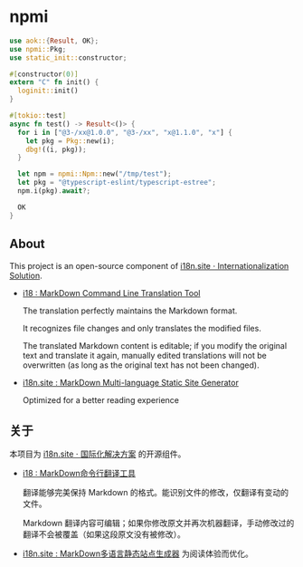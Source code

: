 # npmi

```rust
use aok::{Result, OK};
use npmi::Pkg;
use static_init::constructor;

#[constructor(0)]
extern "C" fn init() {
  loginit::init()
}

#[tokio::test]
async fn test() -> Result<()> {
  for i in ["@3-/xx@1.0.0", "@3-/xx", "x@1.1.0", "x"] {
    let pkg = Pkg::new(i);
    dbg!((i, pkg));
  }

  let npm = npmi::Npm::new("/tmp/test");
  let pkg = "@typescript-eslint/typescript-estree";
  npm.i(pkg).await?;

  OK
}
```

## About

This project is an open-source component of [i18n.site ⋅ Internationalization Solution](https://i18n.site).

* [i18 : MarkDown Command Line Translation Tool](https://i18n.site/i18)

  The translation perfectly maintains the Markdown format.

  It recognizes file changes and only translates the modified files.

  The translated Markdown content is editable; if you modify the original text and translate it again, manually edited translations will not be overwritten (as long as the original text has not been changed).

* [i18n.site : MarkDown Multi-language Static Site Generator](https://i18n.site/i18n.site)

  Optimized for a better reading experience

## 关于

本项目为 [i18n.site ⋅ 国际化解决方案](https://i18n.site) 的开源组件。

* [i18 :  MarkDown命令行翻译工具](https://i18n.site/i18)

  翻译能够完美保持 Markdown 的格式。能识别文件的修改，仅翻译有变动的文件。

  Markdown 翻译内容可编辑；如果你修改原文并再次机器翻译，手动修改过的翻译不会被覆盖（如果这段原文没有被修改）。

* [i18n.site : MarkDown多语言静态站点生成器](https://i18n.site/i18n.site) 为阅读体验而优化。